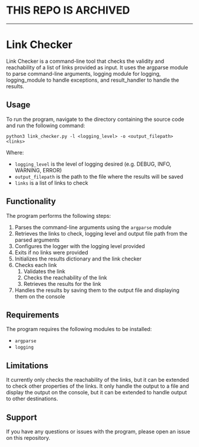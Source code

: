 # **THIS REPO IS ARCHIVED**

---

# Link Checker

Link Checker is a command-line tool that checks the validity and reachability
of a list of links provided as input. It uses the argparse module to parse
command-line arguments, logging module for logging, logging_module to handle
exceptions, and result_handler to handle the results.

## Usage

To run the program, navigate to the directory containing the source code and
run the following command:

```Shell
python3 link_checker.py -l <logging_level> -o <output_filepath> <links>

```

Where:

- `logging_level` is the level of logging desired (e.g. DEBUG, INFO, WARNING, 
ERROR)
- `output_filepath` is the path to the file where the results will be saved
- `links` is a list of links to check

## Functionality

The program performs the following steps:

1. Parses the command-line arguments using the `argparse` module
2. Retrieves the links to check, logging level and output file path from the
parsed arguments
3. Configures the logger with the logging level provided
4. Exits if no links were provided
5. Initializes the results dictionary and the link checker
6. Checks each link 
   1. Validates the link
   2. Checks the reachability of the link 
   3. Retrieves the results for the link
7. Handles the results by saving them to the output file and displaying them on
   the console

## Requirements

The program requires the following modules to be installed:

- `argparse`
- `logging`

## Limitations

It currently only checks the reachability of the links, but it can be extended
to check other properties of the links.
It only handle the output to a file and display the output on the console, but
it can be extended to handle output to other destinations.

## Support

If you have any questions or issues with the program, please open an issue on
this repository.
